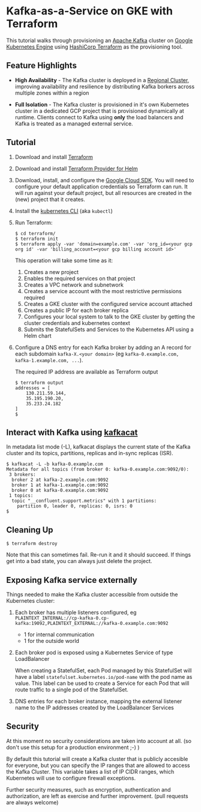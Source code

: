 # Kafka-as-a-Service on GKE with Terraform

This tutorial walks through provisioning an [Apache Kafka](https://kafka.apache.org/) cluster on [Google Kubernetes Engine][gke] using [HashiCorp Terraform][terraform] as the provisioning tool.

## Feature Highlights

- **High Availability** - The Kafka cluster is deployed in a [Regional Cluster](https://cloud.google.com/kubernetes-engine/docs/concepts/regional-clusters), improving availability and resilience by distributing Kafka borkers across multiple zones within a region

- **Full Isolation** - The Kafka cluster is provisioned in it's own Kubernetes cluster in a dedicated GCP project that is provisioned dynamically at runtime. Clients connect to Kafka using **only** the load balancers and Kafka is treated as a managed external service.

## Tutorial

1. Download and install [Terraform][terraform]

1. Download and install [Terraform Provider for Helm](https://github.com/mcuadros/terraform-provider-helm)

1. Download, install, and configure the [Google Cloud SDK][sdk]. You will need to configure your default application credentials so Terraform can run. It will run against your default project, but all resources are created in the (new) project that it creates.

1. Install the [kubernetes CLI](https://kubernetes.io/docs/tasks/tools/install-kubectl/) (aka `kubectl`)

1. Run Terraform:

    ```
    $ cd terraform/
    $ terraform init
    $ terraform apply -var 'domain=example.com' -var 'org_id=<your gcp org id' -var 'billing_account=<your gcp billing account id>'
    ```

    This operation will take some time as it:

    1. Creates a new project
    1. Enables the required services on that project
    1. Creates a VPC network and subnetwork
    1. Creates a service account with the most restrictive permissions required
    1. Creates a GKE cluster with the configured service account attached
    1. Creates a public IP for each broker replica
    1. Configures your local system to talk to the GKE cluster by getting the cluster credentials and kubernetes context
    1. Submits the StatefulSets and Services to the Kubernetes API using a Helm chart
    
1. Configure a DNS entry for each Kafka broker by adding an A record for each subdomain `kafka-X.<your domain>` (eg `kafka-0.example.com, kafka-1.example.com, ...`). 

    The required IP address are available as Terraform output 
    
    ```
    $ terraform output
    addresses = [
        130.211.59.144,
        35.195.190.20,
        35.233.24.182
    ]
    $    
    ```
    
## Interact with Kafka using [kafkacat](https://github.com/edenhill/kafkacat)

In metadata list mode (-L), kafkacat displays the current state of the Kafka cluster and its topics, partitions, replicas and in-sync replicas (ISR).

    
```
$ kafkacat -L -b kafka-0.example.com
Metadata for all topics (from broker 0: kafka-0.example.com:9092/0):
 3 brokers:
  broker 2 at kafka-2.example.com:9092
  broker 1 at kafka-1.example.com:9092
  broker 0 at kafka-0.example.com:9092
 1 topics:
  topic "__confluent.support.metrics" with 1 partitions:
    partition 0, leader 0, replicas: 0, isrs: 0
$
```

## Cleaning Up

```
$ terraform destroy
```

Note that this can sometimes fail. Re-run it and it should succeed. If things get into a bad state, you can always just delete the project.

## Exposing Kafka service externally

Things needed to make the Kafka cluster accessible from outside the Kubernetes cluster:

1. Each broker has multiple listeners configured, eg `PLAINTEXT_INTERNAL://cp-kafka-0.cp-kafka:19092,PLAINTEXT_EXTERNAL://kafka-0.example.com:9092`

    - 1 for internal communication
    - 1 for the outside world
    
1. Each broker pod is exposed using a Kubernetes Service of type LoadBalancer
    
    When creating a StatefulSet, each Pod managed by this StatefulSet will have a label `statefulset.kubernetes.io/pod-name` with the pod name as value.
    This label can be used to create a Service for each Pod that will route traffic to a single pod of the StatefulSet.
    
1. DNS entries for each broker instance, mapping the external listener name to the IP addresses created by the LoadBalancer Services

## Security

At this moment no security considerations are taken into account at all. (so don't use this setup for a production environment ;-) )

By default this tutorial will create a Kafka cluster that is publicly accesible for everyone, but you can specify the IP ranges that are allowed to access the Kafka Cluster. 
This variable takes a list of IP CIDR ranges, which Kubernetes will use to configure firewall exceptions.

Further security measures, such as encryption, authentication and authorization, are left as exercise and further improvement. (pull requests are always welcome)

[gcs]: https://cloud.google.com/storage
[gke]: https://cloud.google.com/kubernetes-engine
[sdk]: https://cloud.google.com/sdk
[terraform]: https://www.terraform.io